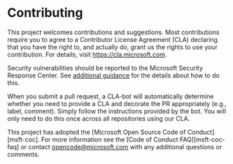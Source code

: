 # Contributing

This project welcomes contributions and suggestions. Most contributions
require you to agree to a Contributor License Agreement (CLA) declaring that
you have the right to, and actually do, grant us the rights to use your
contribution. For details, visit https://cla.microsoft.com.

Security vulnerabilities should be reported to the Microsoft Security
Response Center. See [additional guidance](./SECURITY.md) for the details
about how to do this.

When you submit a pull request, a CLA-bot will automatically determine
whether you need to provide a CLA and decorate the PR appropriately (e.g.,
label, comment). Simply follow the instructions provided by the bot. You
will only need to do this once across all repositories using our CLA.

This project has adopted the [Microsoft Open Source Code of
Conduct][msft-coc]. For more information see the [Code of Conduct
FAQ][msft-coc-faq] or contact
[opencode@microsoft.com](mailto:opencode@microsoft.com) with any additional
questions or comments.
